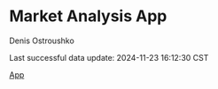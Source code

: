 # Market Analysis App
Denis Ostroushko

<!-- gfm -->

Last successful data update: 2024-11-23 16:12:30 CST

[App](https://kexite.shinyapps.io/01_Deployment/)
